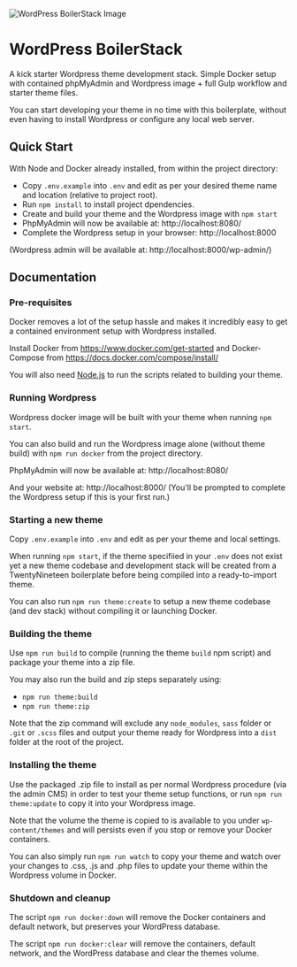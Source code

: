 ![WordPress BoilerStack Image](https://repository-images.githubusercontent.com/158602552/f2109880-6a07-11e9-9178-a3edd95349a9)

# WordPress BoilerStack

A kick starter Wordpress theme development stack. Simple Docker setup with contained phpMyAdmin and Wordpress image + full Gulp workflow and starter theme files.

You can start developing your theme in no time with this boilerplate, without even having to install Wordpress or configure any local web server.

## Quick Start

With Node and Docker already installed, from within the project directory:

- Copy `.env.example` into `.env` and edit as per your desired theme name and location (relative to project root).
- Run `npm install` to install project dpendencies.
- Create and build your theme and the Wordpress image with `npm start`
- PhpMyAdmin will now be available at: http://localhost:8080/
- Complete the Wordpress setup in your browser: http://localhost:8000

(Wordpress admin will be available at: http://localhost:8000/wp-admin/)

## Documentation

### Pre-requisites

Docker removes a lot of the setup hassle and makes it incredibly easy to get a contained environment setup with Wordpress installed.

Install Docker from https://www.docker.com/get-started
and Docker-Compose from https://docs.docker.com/compose/install/

You will also need [Node.js](https://nodejs.org/) to run the scripts related to building your theme.

### Running Wordpress

Wordpress docker image will be built with your theme when running `npm start`.

You can also build and run the Wordpress image alone (without theme build) with `npm run docker` from the project directory.

PhpMyAdmin will now be available at: http://localhost:8080/

And your website at: http://localhost:8000/
(You'll be prompted to complete the Wordpress setup if this is your first run.)


### Starting a new theme

Copy `.env.example` into `.env` and edit as per your theme and local settings.

When running `npm start`, if the theme specifiied in your `.env` does not exist yet a new theme codebase and development stack will be created from a TwentyNineteen boilerplate before being compiled into a ready-to-import theme.

You can also run `npm run theme:create` to setup a new theme codebase (and dev stack) without compiling it or launching Docker.


### Building the theme

Use `npm run build` to compile (running the theme `build` npm script) and package your theme into a zip file.

You may also run the build and zip steps separately using:
- `npm run theme:build`
- `npm run theme:zip`

Note that the zip command will exclude any `node_modules`, `sass` folder or `.git` or `.scss` files and output your theme ready for Wordpress into a `dist` folder at the root of the project.


### Installing the theme

Use the packaged .zip file to install as per normal Wordpress procedure (via the admin CMS) in order to test your theme setup functions, or run `npm run theme:update` to copy it into your Wordpress image.

Note that the volume the theme is copied to is available to you under `wp-content/themes` and will persists even if you stop or remove your Docker containers.

You can also simply run `npm run watch` to copy your theme and watch over your changes to .css, .js and .php files to update your theme within the Wordpress volume in Docker.


### Shutdown and cleanup

The script `npm run docker:down` will remove the Docker containers and default network, but preserves your WordPress database.

The script `npm run docker:clear` will remove the containers, default network, and the WordPress database and clear the themes volume.
